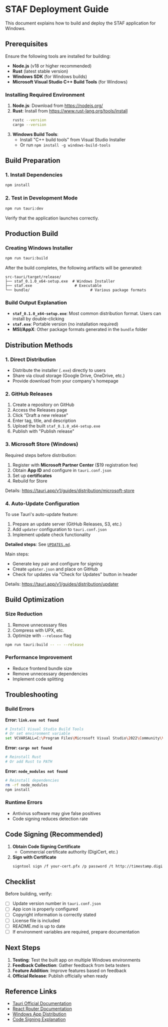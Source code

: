 # STAF Deployment Guide

This document explains how to build and deploy the STAF application for Windows.

## Prerequisites

Ensure the following tools are installed for building:

- **Node.js** (v18 or higher recommended)
- **Rust** (latest stable version)
- **Windows SDK** (for Windows builds)
- **Microsoft Visual Studio C++ Build Tools** (for Windows)

### Installing Required Environment

1. **Node.js**: Download from https://nodejs.org/
2. **Rust**: Install from https://www.rust-lang.org/tools/install
   ```bash
   rustc --version
   cargo --version
   ```
3. **Windows Build Tools**:
   - Install "C++ build tools" from Visual Studio Installer
   - Or run `npm install -g windows-build-tools`

## Build Preparation

### 1. Install Dependencies

```bash
npm install
```

### 2. Test in Development Mode

```bash
npm run tauri:dev
```

Verify that the application launches correctly.

## Production Build

### Creating Windows Installer

```bash
npm run tauri:build
```

After the build completes, the following artifacts will be generated:

```
src-tauri/target/release/
├── staf_0.1.0_x64-setup.exe  # Windows Installer
├── staf.exe                   # Executable
└── bundle/                           # Various package formats
```

### Build Output Explanation

- **`staf_0.1.0_x64-setup.exe`**: Most common distribution format. Users can install by double-clicking
- **`staf.exe`**: Portable version (no installation required)
- **MSI/AppX**: Other package formats generated in the `bundle` folder

## Distribution Methods

### 1. Direct Distribution

- Distribute the installer (`.exe`) directly to users
- Share via cloud storage (Google Drive, OneDrive, etc.)
- Provide download from your company's homepage

### 2. GitHub Releases

1. Create a repository on GitHub
2. Access the Releases page
3. Click "Draft a new release"
4. Enter tag, title, and description
5. Upload the built `staf_0.1.0_x64-setup.exe`
6. Publish with "Publish release"

### 3. Microsoft Store (Windows)

Required steps before distribution:

1. Register with **Microsoft Partner Center** ($19 registration fee)
2. Obtain **App ID** and configure in `tauri.conf.json`
3. Set up **certificates**
4. Rebuild for Store

Details: https://tauri.app/v1/guides/distribution/microsoft-store

### 4. Auto-Update Configuration

To use Tauri's auto-update feature:

1. Prepare an update server (GitHub Releases, S3, etc.)
2. Add `updater` configuration to `tauri.conf.json`
3. Implement update check functionality

**Detailed steps**: See [`UPDATES.md`](./UPDATES.md).

Main steps:
- Generate key pair and configure for signing
- Create `updater.json` and place on GitHub
- Check for updates via "Check for Updates" button in header

Details: https://tauri.app/v1/guides/distribution/updater

## Build Optimization

### Size Reduction

1. Remove unnecessary files
2. Compress with UPX, etc.
3. Optimize with `--release` flag

```bash
npm run tauri:build -- -- --release
```

### Performance Improvement

- Reduce frontend bundle size
- Remove unnecessary dependencies
- Implement code splitting

## Troubleshooting

### Build Errors

**Error: `link.exe not found`**
```bash
# Install Visual Studio Build Tools
# Or set environment variable
set VCVARSALL=C:\Program Files\Microsoft Visual Studio\2022\Community\VC\Auxiliary\Build\vcvarsall.bat
```

**Error: `cargo not found`**
```bash
# Reinstall Rust
# Or add Rust to PATH
```

**Error: `node_modules not found`**
```bash
# Reinstall dependencies
rm -rf node_modules
npm install
```

### Runtime Errors

- Antivirus software may give false positives
- Code signing reduces detection rate

## Code Signing (Recommended)

1. **Obtain Code Signing Certificate**
   - Commercial certificate authority (DigiCert, etc.)
2. **Sign with Certificate**
   ```bash
   signtool sign /f your-cert.pfx /p password /t http://timestamp.digicert.com staf.exe
   ```

## Checklist

Before building, verify:

- [ ] Update version number in `tauri.conf.json`
- [ ] App icon is properly configured
- [ ] Copyright information is correctly stated
- [ ] License file is included
- [ ] README.md is up to date
- [ ] If environment variables are required, prepare documentation

## Next Steps

1. **Testing**: Test the built app on multiple Windows environments
2. **Feedback Collection**: Gather feedback from beta testers
3. **Feature Addition**: Improve features based on feedback
4. **Official Release**: Publish officially when ready

## Reference Links

- [Tauri Official Documentation](https://tauri.app/)
- [React Router Documentation](https://reactrouter.com/)
- [Windows App Distribution](https://tauri.app/v1/guides/distribution/windows)
- [Code Signing Explanation](https://docs.microsoft.com/en-us/windows/win32/win_cert/about-certificates)

